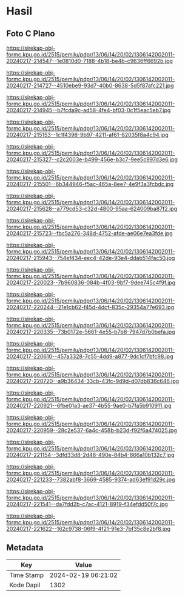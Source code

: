 # Hasil

## Foto C Plano

https://sirekap-obj-formc.kpu.go.id/2515/pemilu/pdpr/13/06/14/20/02/1306142002011-20240217-214547--1e0810d0-7188-4b18-be4b-c9636ff6692b.jpg

https://sirekap-obj-formc.kpu.go.id/2515/pemilu/pdpr/13/06/14/20/02/1306142002011-20240217-214727--4510ebe9-93d7-40b0-8638-5d5f87afc221.jpg

https://sirekap-obj-formc.kpu.go.id/2515/pemilu/pdpr/13/06/14/20/02/1306142002011-20240217-214945--b7fcda9c-ad58-4fe4-bf03-0c1f5eac5eb7.jpg

https://sirekap-obj-formc.kpu.go.id/2515/pemilu/pdpr/13/06/14/20/02/1306142002011-20240217-215153--1c1f4398-9b97-4211-af61-62035f8a4c94.jpg

https://sirekap-obj-formc.kpu.go.id/2515/pemilu/pdpr/13/06/14/20/02/1306142002011-20240217-215327--c2c2003e-b499-456e-b3c7-9ee5c997d3e6.jpg

https://sirekap-obj-formc.kpu.go.id/2515/pemilu/pdpr/13/06/14/20/02/1306142002011-20240217-215501--6b344946-f5ac-465a-8ee7-4e9f3a3fcbdc.jpg

https://sirekap-obj-formc.kpu.go.id/2515/pemilu/pdpr/13/06/14/20/02/1306142002011-20240217-215628--a779cd53-c32d-4800-95aa-624009ba87f2.jpg

https://sirekap-obj-formc.kpu.go.id/2515/pemilu/pdpr/13/06/14/20/02/1306142002011-20240217-215723--fbc5a276-348d-4752-afde-ae06e7ea3fde.jpg

https://sirekap-obj-formc.kpu.go.id/2515/pemilu/pdpr/13/06/14/20/02/1306142002011-20240217-215943--754ef434-eec4-42de-93e4-ddab514fac50.jpg

https://sirekap-obj-formc.kpu.go.id/2515/pemilu/pdpr/13/06/14/20/02/1306142002011-20240217-220023--7b960836-084b-4f03-9bf7-9dee745c4f9f.jpg

https://sirekap-obj-formc.kpu.go.id/2515/pemilu/pdpr/13/06/14/20/02/1306142002011-20240217-220244--21e1cb62-f45d-4dcf-835c-29354a77e693.jpg

https://sirekap-obj-formc.kpu.go.id/2515/pemilu/pdpr/13/06/14/20/02/1306142002011-20240217-220335--73b0172e-5661-4e55-b7b8-7947d7b0befa.jpg

https://sirekap-obj-formc.kpu.go.id/2515/pemilu/pdpr/13/06/14/20/02/1306142002011-20240217-220610--457a3328-7c55-4dd9-a877-9dc1cf7bfc98.jpg

https://sirekap-obj-formc.kpu.go.id/2515/pemilu/pdpr/13/06/14/20/02/1306142002011-20240217-220720--a9b36434-33cb-43fc-9d9d-d07db836c646.jpg

https://sirekap-obj-formc.kpu.go.id/2515/pemilu/pdpr/13/06/14/20/02/1306142002011-20240217-220921--6fbe01a3-ae37-4b55-9ae0-b7fa5b910911.jpg

https://sirekap-obj-formc.kpu.go.id/2515/pemilu/pdpr/13/06/14/20/02/1306142002011-20240217-220959--28c2e537-6a4c-458b-b23d-f92f6a474025.jpg

https://sirekap-obj-formc.kpu.go.id/2515/pemilu/pdpr/13/06/14/20/02/1306142002011-20240217-221154--3dfd33d8-2d48-490e-84b4-866a10b132c7.jpg

https://sirekap-obj-formc.kpu.go.id/2515/pemilu/pdpr/13/06/14/20/02/1306142002011-20240217-221233--7382abf8-3669-4585-9374-ad63ef91d29c.jpg

https://sirekap-obj-formc.kpu.go.id/2515/pemilu/pdpr/13/06/14/20/02/1306142002011-20240217-221541--da7fdd2b-c7ac-4121-8919-f34efdd50f7c.jpg

https://sirekap-obj-formc.kpu.go.id/2515/pemilu/pdpr/13/06/14/20/02/1306142002011-20240217-221622--162c9738-06f9-4f21-91e3-7bf35c8e2bf8.jpg


## Metadata

| Key        | Value               |
| ---------- | ------------------- |
| Time Stamp | 2024-02-19 06:21:02 |
| Kode Dapil | 1302                |




